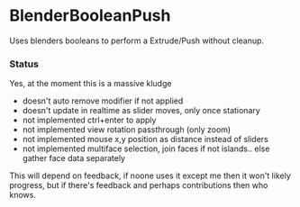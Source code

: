 # BlenderBooleanPush
Uses blenders booleans to perform a Extrude/Push without cleanup.

### Status

Yes, at the moment this is a massive kludge

- doesn't auto remove modifier if not applied
- doesn't update in realtime as slider moves, only once stationary
- not implemented ctrl+enter to apply
- not implemented view rotation passthrough (only zoom)
- not implemented mouse x,y position as distance instead of sliders
- not implemented multiface selection, join faces if not islands.. else gather face data separately

This will depend on feedback, if noone uses it except me then it won't likely progress, but if there's feedback and perhaps contributions then who knows.
 

